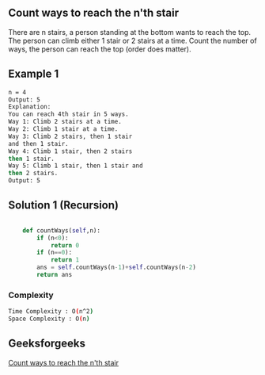 ## Count ways to reach the n'th stair
There are n stairs, a person standing at the bottom wants to reach the top. The person can climb either 1 stair or 2 stairs at a time. Count the number of ways, the person can reach the top (order does matter).
## Example 1


```bash
n = 4
Output: 5
Explanation:
You can reach 4th stair in 5 ways. 
Way 1: Climb 2 stairs at a time. 
Way 2: Climb 1 stair at a time.
Way 3: Climb 2 stairs, then 1 stair
and then 1 stair.
Way 4: Climb 1 stair, then 2 stairs
then 1 stair.
Way 5: Climb 1 stair, then 1 stair and
then 2 stairs.
Output: 5

```

## Solution 1 (Recursion)

```Python

    def countWays(self,n):
        if (n<0):
            return 0
        if (n==0):
            return 1
        ans = self.countWays(n-1)+self.countWays(n-2)
        return ans

```
### Complexity
 
```bash
Time Complexity : O(n^2)
Space Complexity : O(n)
```

## Geeksforgeeks
[Count ways to reach the n'th stair](https://practice.geeksforgeeks.org/problems/count-ways-to-reach-the-nth-stair-1587115620/1)
